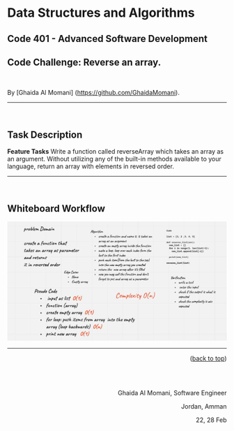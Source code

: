# Data Structures and Algorithms 
## Code 401 - Advanced Software Development
## Code Challenge: Reverse an array.
<br/>





By [Ghaida Al Momani] (https://github.com/GhaidaMomani).
<br/>
<hr/>
<br/>


## Task Description
**Feature Tasks**
 Write a function called reverseArray which takes an array as an argument. Without utilizing any of the built-in methods available to your language, return an array with elements in reversed order.


<hr/>
<br/>


## Whiteboard Workflow

![reverse array](../assets/reverse_array.jpg)


 
<hr/>
    <p align="right">(<a href="#top">back to top</a>)</p>





  <br/><br/>

<p align="right">Ghaida Al Momani, Software Engineer</p>
<p align="right">Jordan, Amman</p>
  <p align="right">22, 28 Feb </p>